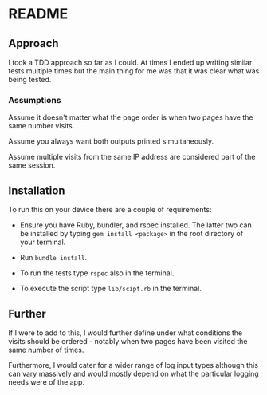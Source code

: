 # README

## Approach

I took a TDD approach so far as I could. At times I ended up writing similar tests multiple times but the main thing for me was that it was clear what was being tested.

### Assumptions

Assume it doesn't matter what the page order is when two pages have the same number visits.

Assume you always want both outputs printed simultaneously.

Assume multiple visits from the same IP address are considered part of the same session.

## Installation

To run this on your device there are a couple of requirements:

* Ensure you have Ruby, bundler, and rspec installed. The latter two can be installed by typing `gem install <package>` in the root directory of your terminal.

* Run `bundle install`.
  
* To run the tests type `rspec` also in the terminal.
  
* To execute the script type `lib/scipt.rb` in the terminal.

## Further

If I were to add to this, I would further define under what conditions the visits should be ordered - notably when two pages have been visited the same number of times.

Furthermore, I would cater for a wider range of log input types although this can vary massively and would mostly depend on what the particular logging needs were of the app.
